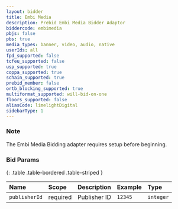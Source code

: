 ```yaml
---
layout: bidder
title: Embi Media
description: Prebid Embi Media Bidder Adaptor
biddercode: embimedia
pbjs: false
pbs: true
media_types: banner, video, audio, native
userIds: all
fpd_supported: false
tcfeu_supported: false
usp_supported: true
coppa_supported: true
schain_supported: true
prebid_member: false
ortb_blocking_supported: true
multiformat_supported: will-bid-on-one
floors_supported: false
aliasCode: limelightDigital
sidebarType: 1
---
```


### Note

The Embi Media Bidding adapter requires setup before beginning.

### Bid Params

{: .table .table-bordered .table-striped }

| Name          | Scope    | Description           | Example                | Type      |
|:--------------|:---------|:----------------------|:-----------------------|:----------|
| `publisherId` | required | Publisher ID          | `12345`                | `integer` |
